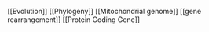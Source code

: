 [[Evolution]]
[[Phylogeny]]
[[Mitochondrial genome]]
[[gene rearrangement]]
[[Protein Coding Gene]]
